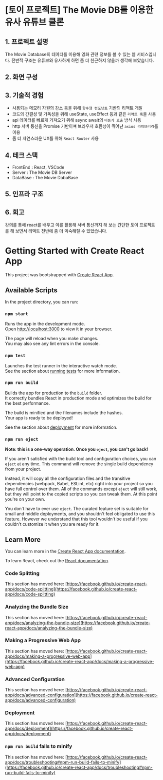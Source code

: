 # [토이 프로젝트] The Movie DB를 이용한 유사 유튜브 클론
 
## 1. 프로젝트 설명
 The Movie Database의 데이터를 이용해 영화 관련 정보를 볼 수 있는 웹 서비스입니다. 전반적 구조는 유튜브와 유사하게 하면 좀 더 친근하지 않을까 생각해 보았습니다.


## 2. 화면 구성


## 3. 기술적 경험
 - 사용되는 메모리 자원의 감소 등을 위해 `함수형 컴포넌트` 기반의 리액트 개발
 - 코드의 간결성 및 가독성을 위해 useState, useEffect 등과 같은 `리액트 훅`을 사용
 - api 데이터를 빠르게 가져오기 위해 async await의 `비동기 호출` 방식 사용
 - http 서버 통신을 Promise 기반이며 브라우저 호환성이 뛰어난 `axios 라이브러리`를 이용
 - 좀 더 자연스러운 UX를 위해 `React Router` 사용


## 4. 테크 스택
 - FrontEnd : React, VSCode
 - Server : The Movie DB Server
 - DataBase : The Movie DabaBase


## 5. 인프라 구조


## 6. 회고
 강의를 통해 react를 배우고 이를 활용해 서버 통신까지 해 보는 간단한 토이 프로젝트를 해 보면서 리액트 전반에 좀 더 익숙해질 수 있었습니다.






# Getting Started with Create React App

This project was bootstrapped with [Create React App](https://github.com/facebook/create-react-app).

## Available Scripts

In the project directory, you can run:

### `npm start`

Runs the app in the development mode.\
Open [http://localhost:3000](http://localhost:3000) to view it in your browser.

The page will reload when you make changes.\
You may also see any lint errors in the console.

### `npm test`

Launches the test runner in the interactive watch mode.\
See the section about [running tests](https://facebook.github.io/create-react-app/docs/running-tests) for more information.

### `npm run build`

Builds the app for production to the `build` folder.\
It correctly bundles React in production mode and optimizes the build for the best performance.

The build is minified and the filenames include the hashes.\
Your app is ready to be deployed!

See the section about [deployment](https://facebook.github.io/create-react-app/docs/deployment) for more information.

### `npm run eject`

**Note: this is a one-way operation. Once you `eject`, you can't go back!**

If you aren't satisfied with the build tool and configuration choices, you can `eject` at any time. This command will remove the single build dependency from your project.

Instead, it will copy all the configuration files and the transitive dependencies (webpack, Babel, ESLint, etc) right into your project so you have full control over them. All of the commands except `eject` will still work, but they will point to the copied scripts so you can tweak them. At this point you're on your own.

You don't have to ever use `eject`. The curated feature set is suitable for small and middle deployments, and you shouldn't feel obligated to use this feature. However we understand that this tool wouldn't be useful if you couldn't customize it when you are ready for it.

## Learn More

You can learn more in the [Create React App documentation](https://facebook.github.io/create-react-app/docs/getting-started).

To learn React, check out the [React documentation](https://reactjs.org/).

### Code Splitting

This section has moved here: [https://facebook.github.io/create-react-app/docs/code-splitting](https://facebook.github.io/create-react-app/docs/code-splitting)

### Analyzing the Bundle Size

This section has moved here: [https://facebook.github.io/create-react-app/docs/analyzing-the-bundle-size](https://facebook.github.io/create-react-app/docs/analyzing-the-bundle-size)

### Making a Progressive Web App

This section has moved here: [https://facebook.github.io/create-react-app/docs/making-a-progressive-web-app](https://facebook.github.io/create-react-app/docs/making-a-progressive-web-app)

### Advanced Configuration

This section has moved here: [https://facebook.github.io/create-react-app/docs/advanced-configuration](https://facebook.github.io/create-react-app/docs/advanced-configuration)

### Deployment

This section has moved here: [https://facebook.github.io/create-react-app/docs/deployment](https://facebook.github.io/create-react-app/docs/deployment)

### `npm run build` fails to minify

This section has moved here: [https://facebook.github.io/create-react-app/docs/troubleshooting#npm-run-build-fails-to-minify](https://facebook.github.io/create-react-app/docs/troubleshooting#npm-run-build-fails-to-minify)

